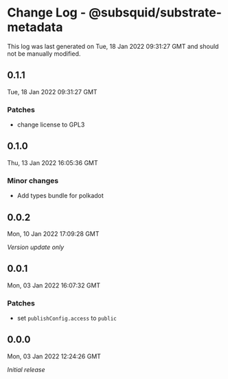 # Change Log - @subsquid/substrate-metadata

This log was last generated on Tue, 18 Jan 2022 09:31:27 GMT and should not be manually modified.

## 0.1.1
Tue, 18 Jan 2022 09:31:27 GMT

### Patches

- change license to GPL3

## 0.1.0
Thu, 13 Jan 2022 16:05:36 GMT

### Minor changes

- Add types bundle for polkadot

## 0.0.2
Mon, 10 Jan 2022 17:09:28 GMT

_Version update only_

## 0.0.1
Mon, 03 Jan 2022 16:07:32 GMT

### Patches

- set `publishConfig.access` to `public`

## 0.0.0
Mon, 03 Jan 2022 12:24:26 GMT

_Initial release_

